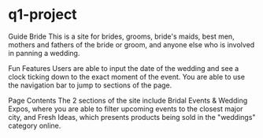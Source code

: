 # q1-project
Guide Bride
This is a site for brides, grooms, bride's maids, best men, mothers and fathers of the bride or groom, and anyone else who is involved in panning a wedding.

Fun Features
Users are able to input the date of the wedding and see a clock ticking down to the exact moment of the event. You are able to use the navigation bar to jump to sections of the page.

Page Contents
The 2 sections of the site include Bridal Events & Wedding Expos, where you are able to filter upcoming events to the closest major city, and Fresh Ideas, which presents products being sold in the "weddings" category online. 
